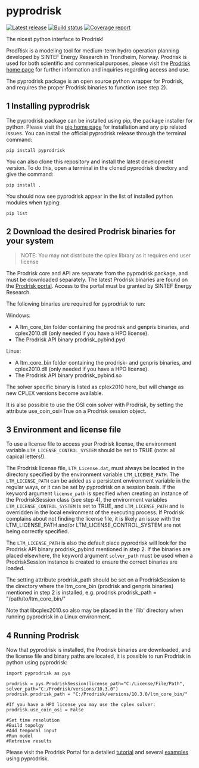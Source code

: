 # pyprodrisk

[![Latest release](https://gitlab.sintef.no/energy/prodrisk/pyprodrisk/-/badges/release.svg)](https://gitlab.sintef.no/energy/prodrisk/pyprodrisk/-/releases)
[![Build status](https://gitlab.sintef.no/energy/prodrisk/pyprodrisk/badges/main/pipeline.svg?key_text=main)](https://gitlab.sintef.no/energy/prodrisk/pyprodrisk/-/commits/main)
[![Coverage report](https://gitlab.sintef.no/energy/prodrisk/pyprodrisk/badges/main/coverage.svg)](https://gitlab.sintef.no/energy/prodrisk/pyprodrisk/-/commits/main)


The nicest python interface to Prodrisk!

ProdRisk is a modeling tool for medium-term hydro operation planning developed by SINTEF Energy Research in Trondheim, Norway. Prodrisk is used for both scientific and commerical purposes, please visit the [Prodrisk home page](https://www.sintef.no/en/software/prodrisk/) for further information and inquiries regarding access and use.

The pyprodrisk package is an open source python wrapper for Prodrisk, and requires the proper Prodrisk binaries to function (see step 2).

## 1 Installing pyprodrisk
The pyprodrisk package can be installed using pip, the package installer for python. Please visit the [pip home page](https://pip.pypa.io/en/stable/) for installation and any pip related issues. You can install the official pyprodrisk release through the terminal command:

`pip install pyprodrisk`

You can also clone this repository and install the latest development version. To do this, open a terminal in the cloned pyprodrisk directory and give the command:

`pip install .`

You should now see pyprodrisk appear in the list of installed python modules when typing:

`pip list`

## 2 Download the desired Prodrisk binaries for your system 

> NOTE: You may not distribute the cplex library as it requires end user license

The Prodrisk core and API are separate from the pyprodrisk package, and must be downloaded separately. The latest Prodrisk binaries are found on the [Prodrisk portal](https://prodrisk.sintef.energy/files/). Access to the portal must be granted by SINTEF Energy Research.

The following binaries are required for pyprodrisk to run:

Windows:
- A ltm_core_bin folder containing the prodrisk and genpris binaries, and cplex2010.dll (only needed if you have a HPO license).
- The Prodrisk API binary prodrisk_pybind.pyd

Linux:
- A ltm_core_bin folder containing the prodrisk- and genpris binaries, and cplex2010.dll (only needed if you have a HPO license).
- The Prodrisk API binary prodrisk_pybind.so

The solver specific binary is listed as cplex2010 here, but will change as new CPLEX versions become available.

It is also possible to use the OSI coin solver with Prodrisk, by setting the attribute use_coin_osi=True on a Prodrisk session object. 

## 3 Environment and license file

To use a license file to access your Prodrisk license, the environment variable `LTM_LICENSE_CONTROL_SYSTEM` should be set to TRUE (note: all capical letters!).

The Prodrisk license file, `LTM_License.dat`, must always be located in the directory specified by the environment variable `LTM_LICENSE_PATH`. 
The `LTM_LICENSE_PATH` can be added as a persistent environment variable in the regular ways, or it can be set by pyprodrisk on a session basis. 
If the keyword argument `license_path` is specified when creating an instance of the ProdriskSession class (see step 4), the environment variables 
`LTM_LICENSE_CONTROL_SYSTEM` is set to TRUE, and `LTM_LICENSE_PATH` and is overridden in the local environment of the executing process. 
If Prodrisk complains about not finding the license file, it is likely an issue with the LTM_LICENSE_PATH and/or LTM_LICENSE_CONTROL_SYSTEM are not being correctly specified.

The `LTM_LICENSE_PATH` is also the default place pyprodrisk will look for the Prodrisk API binary prodrisk_pybind mentioned in step 2. 
If the binaries are placed elsewhere, the keyword argument `solver_path` must be used when a ProdriskSession instance is created to ensure the correct binaries are loaded. 

The setting attribute prodrisk_path should be set on a ProdriskSession to the directory where the ltm_core_bin (prodrisk and genpris binaries) mentioned in step 2 is installed, e.g. prodrisk.prodrisk_path = "/path/to/ltm_core_bin/"

Note that libcplex2010.so also may be placed in the '/lib' directory when running pyprodrisk in a Linux environment.

## 4 Running Prodrisk

Now that pyprodrisk is installed, the Prodrisk binaries are downloaded, and the license file and binary paths are located, it is possible to run Prodrisk in python using pyprodrisk:

    import pyprodrisk as pys
    
    prodrisk = pys.ProdriskSession(license_path="C:/License/File/Path", solver_path="C:/Prodrisk/versions/10.3.0")
    prodrisk.prodrisk_path = "C:/Prodrisk/versions/10.3.0/ltm_core_bin/"
    
    #If you have a HPO license you may use the cplex solver:
    prodrisk.use_coin_osi = False
	
    #Set time resolution
    #Build topolgy
    #Add temporal input
    #Run model
    #Retreive results

Please visit the Prodrisk Portal for a detailed [tutorial](https://prodrisk.sintef.energy/documentation/tutorials/pyprodrisk/) and several [examples](https://prodrisk.sintef.energy/documentation/examples/) using pyprodrisk.
